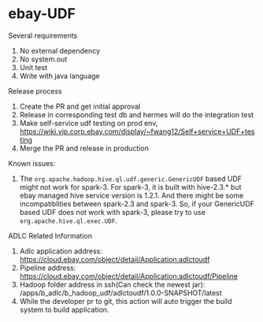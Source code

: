 # ebay-UDF

Several requirements
1. No external dependency 
2. No system.out
3. Unit test
4. Write with java language

Release process
1. Create the PR and get initial approval
2. Release in corresponding test db and hermes will do the integration test
3. Make self-service udf testing on prod env, https://wiki.vip.corp.ebay.com/display/~fwang12/Self+service+UDF+testing
4. Merge the PR and release in production

Known issues:

1. The `org.apache.hadoop.hive.ql.udf.generic.GenericUDF` based UDF might not work for spark-3.
For spark-3, it is built with hive-2.3.* but ebay managed hive service version is 1.2.1.
And there might be some incompatiblities between spark-2.3 and spark-3.
So, if your GenericUDF based UDF does not work with spark-3, please try to use `org.apache.hive.ql.exec.UDF`.

ADLC Related Information
1. Adlc application address: https://cloud.ebay.com/object/detail/Application:adlctoudf
2. Pipeline address: https://cloud.ebay.com/object/detail/Application:adlctoudf/Pipeline
3. Hadoop folder address in ssh(Can check the newest jar): /apps/b_adlc/b_hadoop_udf/adlctoudf/1.0.0-SNAPSHOT/latest
4. While the developer pr to git, this action will auto trigger the build system to build application.